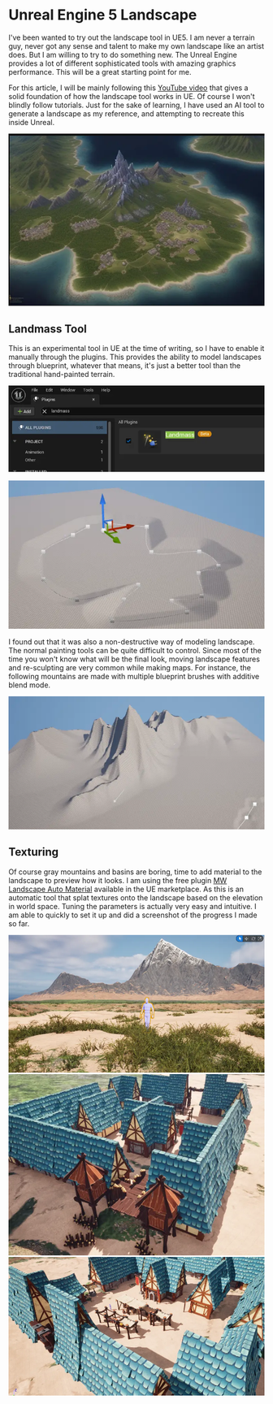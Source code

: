 # Unreal Engine 5 Landscape
I've been wanted to try out the landscape tool in UE5. I am never a terrain guy, never got any sense and talent to make my own landscape like an artist does. But I am willing to try to do something new. The Unreal Engine provides a lot of different sophisticated tools with amazing graphics performance. This will be a great starting point for me.

For this article, I will be mainly following this [YouTube video](https://www.youtube.com/watch?v=6_5_GiYgCis) that gives a solid foundation of how the landscape tool works in UE. Of course I won't blindly follow tutorials. Just for the sake of learning, I have used an AI tool to generate a landscape as my reference, and attempting to recreate this inside Unreal.

![alt text](./img/ue5-landscape/ref.webp)

## Landmass Tool
This is an experimental tool in UE at the time of writing, so I have to enable it manually through the plugins. This provides the ability to model landscapes through blueprint, whatever that means, it's just a better tool than the traditional hand-painted terrain. 

![alt text](./img/ue5-landscape/plugins.webp)

![alt text](./img/ue5-landscape/progress1.webp)

I found out that it was also a non-destructive way of modeling landscape. The normal painting tools can be quite difficult to control. Since most of the time you won't know what will be the final look, moving landscape features and re-sculpting are very common while making maps. For instance, the following mountains are made with multiple blueprint brushes with additive blend mode. 

![alt text](./img/ue5-landscape/image.webp)

## Texturing
Of course gray mountains and basins are boring, time to add material to the landscape to preview how it looks. I am using the free plugin [MW Landscape Auto Material](https://www.unrealengine.com/marketplace/en-US/product/mw-auto-material) available in the UE marketplace. As this is an automatic tool that splat textures onto the landscape based on the elevation in world space. Tuning the parameters is actually very easy and intuitive. I am able to quickly to set it up and did a screenshot of the progress I made so far.

![alt text](./img/ue5-landscape/image-1.webp)
![alt text](./img/ue5-landscape/image-2.webp)
![alt text](./img/ue5-landscape/image-3.webp)